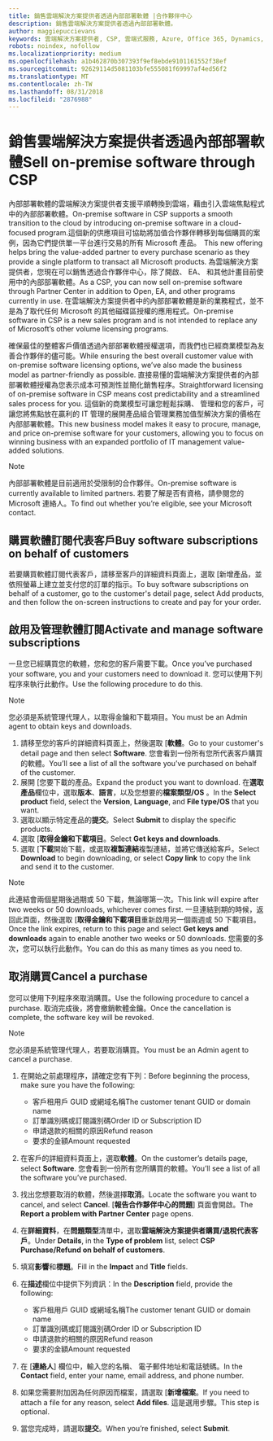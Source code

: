 ```yaml
---
title: 銷售雲端解決方案提供者透過內部部署軟體 |合作夥伴中心
description: 銷售雲端解決方案提供者透過內部部署軟體。
author: maggiepuccievans
keywords: 雲端解決方案提供者, CSP, 雲端式服務, Azure, Office 365, Dynamics, 雲端解決方案提供者合作夥伴, 過雲端解決方案提供者銷售, 直接合作夥伴, 間接雲端解決方案提供者合作夥伴, 間接雲端解決方案提供者經銷商, 直接雲端解決方案提供者, 間接雲端解決方案提供者, 直接模型, 間接模型, 間接經銷商, 間接提供者, 提供者, 散發者, 雲端解決方案提供者計畫
robots: noindex, nofollow
ms.localizationpriority: medium
ms.openlocfilehash: a1b462870b307393f9ef8ebde9101161552f38ef
ms.sourcegitcommit: 92629114d5081103bfe555081f69997af4ed56f2
ms.translationtype: MT
ms.contentlocale: zh-TW
ms.lasthandoff: 08/31/2018
ms.locfileid: "2876988"
---
```

# <a name="sell-on-premise-software-through-csp"></a><span data-ttu-id="4bff7-104">銷售雲端解決方案提供者透過內部部署軟體</span><span class="sxs-lookup"><span data-stu-id="4bff7-104">Sell on-premise software through CSP</span></span>

<span data-ttu-id="4bff7-105">內部部署軟體的雲端解決方案提供者支援平順轉換到雲端，藉由引入雲端焦點程式中的內部部署軟體。</span><span class="sxs-lookup"><span data-stu-id="4bff7-105">On-premise software in CSP supports a smooth transition to the cloud by introducing on-premise software in a cloud-focused program.</span></span><span data-ttu-id="4bff7-106">這個新的供應項目可協助將加值合作夥伴轉移到每個購買的案例，因為它們提供單一平台進行交易的所有 Microsoft 產品。</span><span class="sxs-lookup"><span data-stu-id="4bff7-106">  This new offering helps bring the value-added partner to every purchase scenario as they provide a single platform to transact all Microsoft products.</span></span> <span data-ttu-id="4bff7-107">為雲端解決方案提供者，您現在可以銷售透過合作夥伴中心，除了開啟、 EA、 和其他計畫目前使用中的內部部署軟體。</span><span class="sxs-lookup"><span data-stu-id="4bff7-107">As a CSP, you can now sell on-premise software through Partner Center in addition to Open, EA, and other programs currently in use.</span></span> <span data-ttu-id="4bff7-108">在雲端解決方案提供者中的內部部署軟體是新的業務程式，並不是為了取代任何 Microsoft 的其他磁碟區授權的應用程式。</span><span class="sxs-lookup"><span data-stu-id="4bff7-108">On-premise software in CSP is a new sales program and is not intended to replace any of Microsoft’s other volume licensing programs.</span></span> 
 
<span data-ttu-id="4bff7-109">確保最佳的整體客戶價值透過內部部署軟體授權選項，而我們也已經商業模型為友善合作夥伴的儘可能。</span><span class="sxs-lookup"><span data-stu-id="4bff7-109">While ensuring the best overall customer value with on-premise software licensing options, we’ve also made the business model as partner-friendly as possible.</span></span> <span data-ttu-id="4bff7-110">直接易懂的雲端解決方案提供者的內部部署軟體授權為您表示成本可預測性並簡化銷售程序。</span><span class="sxs-lookup"><span data-stu-id="4bff7-110">Straightforward licensing of on-premise software in CSP means cost predictability and a streamlined sales process for you.</span></span> <span data-ttu-id="4bff7-111">這個新的商業模型可讓您輕鬆採購、 管理和您的客戶，可讓您將焦點放在贏利的 IT 管理的展開產品組合管理業務加值型解決方案的價格在內部部署軟體。</span><span class="sxs-lookup"><span data-stu-id="4bff7-111">This new business model makes it easy to procure, manage, and price on-premise software for your customers, allowing you to focus on winning business with an expanded portfolio of IT management value-added solutions.</span></span> 

>[!NOTE]
><span data-ttu-id="4bff7-112">內部部署軟體是目前適用於受限制的合作夥伴。</span><span class="sxs-lookup"><span data-stu-id="4bff7-112">On-premise software is currently available to limited partners.</span></span> <span data-ttu-id="4bff7-113">若要了解是否有資格，請參閱您的 Microsoft 連絡人。</span><span class="sxs-lookup"><span data-stu-id="4bff7-113">To find out whether you’re eligible, see your Microsoft contact.</span></span> 


## <a name="buy-software-subscriptions-on-behalf-of-customers"></a><span data-ttu-id="4bff7-114">購買軟體訂閱代表客戶</span><span class="sxs-lookup"><span data-stu-id="4bff7-114">Buy software subscriptions on behalf of customers</span></span>

<span data-ttu-id="4bff7-115">若要購買軟體訂閱代表客戶，請移至客戶的詳細資料頁面上，選取 [新增產品，並依照螢幕上建立並支付您的訂單的指示。</span><span class="sxs-lookup"><span data-stu-id="4bff7-115">To buy software subscriptions on behalf of a customer, go to the customer's detail page, select Add products, and then follow the on-screen instructions to create and pay for your order.</span></span>

## <a name="activate-and-manage-software-subscriptions"></a><span data-ttu-id="4bff7-116">啟用及管理軟體訂閱</span><span class="sxs-lookup"><span data-stu-id="4bff7-116">Activate and manage software subscriptions</span></span>

<span data-ttu-id="4bff7-117">一旦您已經購買您的軟體，您和您的客戶需要下載。</span><span class="sxs-lookup"><span data-stu-id="4bff7-117">Once you’ve purchased your software, you and your customers need to download it.</span></span> <span data-ttu-id="4bff7-118">您可以使用下列程序來執行此動作。</span><span class="sxs-lookup"><span data-stu-id="4bff7-118">Use the following procedure to do this.</span></span> 

>[!NOTE]
><span data-ttu-id="4bff7-119">您必須是系統管理代理人，以取得金鑰和下載項目。</span><span class="sxs-lookup"><span data-stu-id="4bff7-119">You must be an Admin agent to obtain keys and downloads.</span></span> 

1. <span data-ttu-id="4bff7-120">請移至您的客戶的詳細資料頁面上，然後選取 [**軟體**。</span><span class="sxs-lookup"><span data-stu-id="4bff7-120">Go to your customer's detail page and then select **Software**.</span></span> <span data-ttu-id="4bff7-121">您會看到一份所有您所代表客戶購買的軟體。</span><span class="sxs-lookup"><span data-stu-id="4bff7-121">You’ll see a list of all the software you’ve purchased on behalf of the customer.</span></span> 
2.  <span data-ttu-id="4bff7-122">展開 [您要下載的產品。</span><span class="sxs-lookup"><span data-stu-id="4bff7-122">Expand the product you want to download.</span></span> <span data-ttu-id="4bff7-123">在**選取產品**欄位中，選取**版本**、**語言**，以及您想要的**檔案類型/OS** 。</span><span class="sxs-lookup"><span data-stu-id="4bff7-123">In the **Select product** field, select the **Version**, **Language**, and **File type/OS** that you want.</span></span> 
3.  <span data-ttu-id="4bff7-124">選取以顯示特定產品的**提交**。</span><span class="sxs-lookup"><span data-stu-id="4bff7-124">Select **Submit** to display the specific products.</span></span> 
4.  <span data-ttu-id="4bff7-125">選取 [**取得金鑰和下載項目**。</span><span class="sxs-lookup"><span data-stu-id="4bff7-125">Select **Get keys and downloads**.</span></span> 
5.  <span data-ttu-id="4bff7-126">選取 [**下載**開始下載，或選取**複製連結**複製連結，並將它傳送給客戶。</span><span class="sxs-lookup"><span data-stu-id="4bff7-126">Select **Download** to begin downloading, or select **Copy link** to copy the link and send it to the customer.</span></span> 

>[!NOTE]
><span data-ttu-id="4bff7-127">此連結會兩個星期後過期或 50 下載，無論哪第一次。</span><span class="sxs-lookup"><span data-stu-id="4bff7-127">This link will expire after two weeks or 50 downloads, whichever comes first.</span></span> <span data-ttu-id="4bff7-128">一旦連結到期的時候，返回此頁面，然後選取 [**取得金鑰和下載項目**重新啟用另一個兩週或 50 下載項目。</span><span class="sxs-lookup"><span data-stu-id="4bff7-128">Once the link expires, return to this page and select **Get keys and downloads** again to enable another two weeks or 50 downloads.</span></span> <span data-ttu-id="4bff7-129">您需要的多次，您可以執行此動作。</span><span class="sxs-lookup"><span data-stu-id="4bff7-129">You can do this as many times as you need to.</span></span> 


## <a name="cancel-a-purchase"></a><span data-ttu-id="4bff7-130">取消購買</span><span class="sxs-lookup"><span data-stu-id="4bff7-130">Cancel a purchase</span></span>
<span data-ttu-id="4bff7-131">您可以使用下列程序來取消購買。</span><span class="sxs-lookup"><span data-stu-id="4bff7-131">Use the following procedure to cancel a purchase.</span></span> <span data-ttu-id="4bff7-132">取消完成後，將會撤銷軟體金鑰。</span><span class="sxs-lookup"><span data-stu-id="4bff7-132">Once the cancellation is complete, the software key will be revoked.</span></span> 

>[!NOTE]
><span data-ttu-id="4bff7-133">您必須是系統管理代理人，若要取消購買。</span><span class="sxs-lookup"><span data-stu-id="4bff7-133">You must be an Admin agent to cancel a purchase.</span></span> 

1.  <span data-ttu-id="4bff7-134">在開始之前處理程序，請確定您有下列：</span><span class="sxs-lookup"><span data-stu-id="4bff7-134">Before beginning the process, make sure you have the following:</span></span> 
    -   <span data-ttu-id="4bff7-135">客戶租用戶 GUID 或網域名稱</span><span class="sxs-lookup"><span data-stu-id="4bff7-135">The customer tenant GUID or domain name</span></span>
    -   <span data-ttu-id="4bff7-136">訂單識別碼或訂閱識別碼</span><span class="sxs-lookup"><span data-stu-id="4bff7-136">Order ID or Subscription ID</span></span>
    -   <span data-ttu-id="4bff7-137">申請退款的相關的原因</span><span class="sxs-lookup"><span data-stu-id="4bff7-137">Refund reason</span></span>
    -   <span data-ttu-id="4bff7-138">要求的金額</span><span class="sxs-lookup"><span data-stu-id="4bff7-138">Amount requested</span></span>

2.  <span data-ttu-id="4bff7-139">在客戶的詳細資料頁面上，選取**軟體**。</span><span class="sxs-lookup"><span data-stu-id="4bff7-139">On the customer’s details page, select **Software**.</span></span> <span data-ttu-id="4bff7-140">您會看到一份所有您所購買的軟體。</span><span class="sxs-lookup"><span data-stu-id="4bff7-140">You’ll see a list of all the software you’ve purchased.</span></span> 

3.  <span data-ttu-id="4bff7-141">找出您想要取消的軟體，然後選擇**取消**。</span><span class="sxs-lookup"><span data-stu-id="4bff7-141">Locate the software you want to cancel, and select **Cancel**.</span></span> <span data-ttu-id="4bff7-142">[**報告合作夥伴中心的問題**\] 頁面會開啟。</span><span class="sxs-lookup"><span data-stu-id="4bff7-142">The **Report a problem with Partner Center** page opens.</span></span> 

4.  <span data-ttu-id="4bff7-143">在**詳細資料**，在**問題類型**清單中，選取**雲端解決方案提供者購買/退稅代表客戶**。</span><span class="sxs-lookup"><span data-stu-id="4bff7-143">Under **Details**, in the **Type of problem** list, select **CSP Purchase/Refund on behalf of customers**.</span></span>

5.  <span data-ttu-id="4bff7-144">填寫**影響**和**標題**。</span><span class="sxs-lookup"><span data-stu-id="4bff7-144">Fill in the **Impact** and **Title** fields.</span></span> 

6.  <span data-ttu-id="4bff7-145">在**描述**欄位中提供下列資訊：</span><span class="sxs-lookup"><span data-stu-id="4bff7-145">In the **Description** field, provide the following:</span></span> 
    -   <span data-ttu-id="4bff7-146">客戶租用戶 GUID 或網域名稱</span><span class="sxs-lookup"><span data-stu-id="4bff7-146">The customer tenant GUID or domain name</span></span>
    -   <span data-ttu-id="4bff7-147">訂單識別碼或訂閱識別碼</span><span class="sxs-lookup"><span data-stu-id="4bff7-147">Order ID or Subscription ID</span></span>
    -   <span data-ttu-id="4bff7-148">申請退款的相關的原因</span><span class="sxs-lookup"><span data-stu-id="4bff7-148">Refund reason</span></span>
    -   <span data-ttu-id="4bff7-149">要求的金額</span><span class="sxs-lookup"><span data-stu-id="4bff7-149">Amount requested</span></span>

7.  <span data-ttu-id="4bff7-150">在 [**連絡人**] 欄位中，輸入您的名稱、 電子郵件地址和電話號碼。</span><span class="sxs-lookup"><span data-stu-id="4bff7-150">In the **Contact** field, enter your name, email address, and phone number.</span></span> 

8.  <span data-ttu-id="4bff7-151">如果您需要附加因為任何原因而檔案，請選取 [**新增檔案**。</span><span class="sxs-lookup"><span data-stu-id="4bff7-151">If you need to attach a file for any reason, select **Add files**.</span></span> <span data-ttu-id="4bff7-152">這是選用步驟。</span><span class="sxs-lookup"><span data-stu-id="4bff7-152">This step is optional.</span></span> 

9.  <span data-ttu-id="4bff7-153">當您完成時，請選取**提交**。</span><span class="sxs-lookup"><span data-stu-id="4bff7-153">When you’re finished, select **Submit**.</span></span>